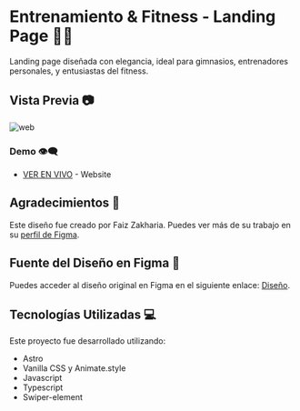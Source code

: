 # Entrenamiento & Fitness - Landing Page 💪🏼

Landing page diseñada con elegancia, ideal para gimnasios, entrenadores personales, y entusiastas del fitness.

## Vista Previa 📷

![web](https://res.cloudinary.com/dncmrwppr/image/upload/v1725465718/image_hjq1qu.png)

### Demo 👁‍🗨

- [VER EN VIVO](https://workout-fitness-web.vercel.app/) - Website

## Agradecimientos 💌

Este diseño fue creado por Faiz Zakharia. Puedes ver más de su trabajo en su [perfil de Figma](https://www.figma.com/@faizzakharia).

## Fuente del Diseño en Figma 🎨

Puedes acceder al diseño original en Figma en el siguiente enlace: [Diseño](https://www.figma.com/community/file/1016073914586012770/exploration-workout-fitness-landing-page).

## Tecnologías Utilizadas 💻

Este proyecto fue desarrollado utilizando:

- Astro
- Vanilla CSS y Animate.style
- Javascript
- Typescript
- Swiper-element
